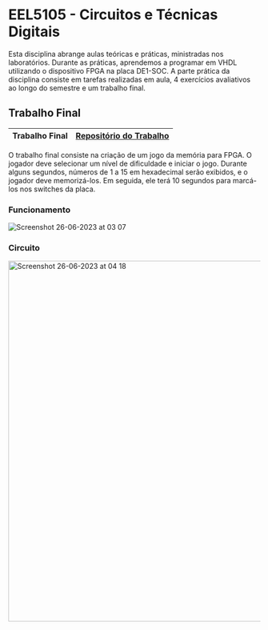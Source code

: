 # EEL5105 - Circuitos e Técnicas Digitais
Esta disciplina abrange aulas teóricas e práticas, ministradas nos laboratórios. Durante as práticas, aprendemos a programar em VHDL utilizando o dispositivo FPGA na placa DE1-SOC. A parte prática da disciplina consiste em tarefas realizadas em aula, 4 exercícios avaliativos ao longo do semestre e um trabalho final.

## Trabalho Final
| Trabalho Final | [Repositório do Trabalho](https://github.com/pehqge/UFSC/tree/main/Circuitos%20Digitais/Trabalho%20Final%20da%20Disciplina) |
| ------  | :-----------------------: |

O trabalho final consiste na criação de um jogo da memória para FPGA. O jogador deve selecionar um nível de dificuldade e iniciar o jogo. Durante alguns segundos, números de 1 a 15 em hexadecimal serão exibidos, e o jogador deve memorizá-los. Em seguida, ele terá 10 segundos para marcá-los nos switches da placa.

### Funcionamento
![Screenshot 26-06-2023 at 03 07](https://github.com/pehqge/UFSC/assets/117869493/985aa414-4cb4-4123-bfae-81c4c0c25666)

### Circuito
<img width="721" alt="Screenshot 26-06-2023 at 04 18" src="https://github.com/pehqge/UFSC/assets/117869493/e2148cf6-6835-49fd-9af3-92c31f4976de">



